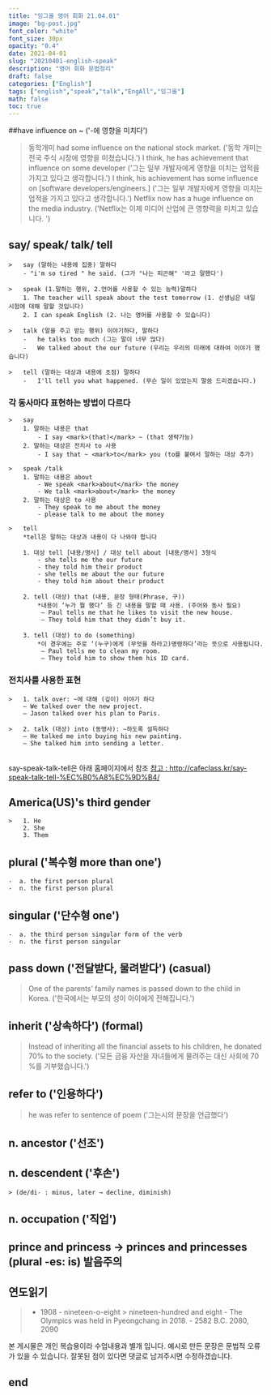 ```yaml
---
title: "잉그올 영어 회화 21.04.01"
image: "bg-post.jpg"
font_color: "white"
font_size: 30px
opacity: "0.4"
date: 2021-04-01
slug: "20210401-english-speak"
description: "영어 회화 문법정리"
draft: false
categories: ["English"]
tags: ["english","speak","talk","EngAll","잉그올"]
math: false
toc: true
---
```


##have influence on ~ ('-에 영향을 미치다')
>	동학개미 had some influence on the national stock market. ('동학 개미는 전국 주식 시장에 영향을 미쳤습니다.')
>	I think, he has achievement that influence on some developer ('그는 일부 개발자에게 영향을 미치는 업적을 가지고 있다고 생각합니다.')
> I think, his achievement has some influence on [software developers/engineers.] ('그는 일부 개발자에게 영향을 미치는 업적을 가지고 있다고 생각합니다.')
> Netflix now has a huge influence on the media industry.  ('Netflix는 이제 미디어 산업에 큰 영향력을 미치고 있습니다. ')


## 	say/ speak/ talk/ tell
	>	say (말하는 내용에 집중) 말하다
		- "i'm so tired " he said. (그가 "나는 피곤해" '라고 말했다')
		
	>	speak (1.말하는 행위, 2.언어를 사용할 수 있는 능력)말하다
		1. The teacher will speak about the test tomorrow (1. 선생님은 내일 시험에 대해 말할 것입니다)
		2. I can speak English (2. 나는 영어를 사용할 수 있습니다)
	
	> 	talk (말을 주고 받는 행위) 이야기하다, 말하다
		-	he talks too much (그는 말이 너무 많다)
		- 	We talked about the our future (우리는 우리의 미래에 대하여 이야기 했습니다)

	> 	tell (말하는 대상과 내용에 초점) 말하다 
		-	I'll tell you what happened. (무슨 일이 있었는지 말씀 드리겠습니다.)
	
### 각 동사마다 표현하는 방법이 다르다
	>	say
		1. 말하는 내용은 that
			- I say <mark>(that)</mark> ~ (that 생략가능)
		2. 말하는 대상은 전치사 to 사용 
			- I say that ~ <mark>to</mark> you (to를 붙여서 말하는 대상 추가)

	>	speak /talk
		1. 말하는 내용은 about
			- We speak <mark>about</mark> the money
			- We talk <mark>about</mark> the money
		2. 말하는 대상은 to 사용
			- They speak to me about the money
			- please talk to me about the money
			
	>	tell 
		*tell은 말하는 대상과 내용이 다 나와야 합니다
		
		1. 대상 tell [내용/명사] / 대상 tell about [내용/명사] 3형식 
			- she tells me the our future
			- they told him their product
			- she tells me about the our future
			- they told him about their product
			
		2. tell (대상) that (내용, 문장 형태(Phrase, 구))
			*내용이 ‘누가 뭘 했다’ 등 긴 내용을 말할 때 사용. (주어와 동사 필요)
			 – Paul tells me that he likes to visit the new house.
			 – They told him that they didn’t buy it.

		3. tell (대상) to do (something)
			*이 경우에는 주로 ‘(누구)에게 (무엇을 하라고)명령하다’라는 뜻으로 사용됩니다.
			 – Paul tells me to clean my room.
			 – They told him to show them his ID card.

### 전치사를 사용한 표현

	>	1. talk over: ~에 대해 (깊이) 이야기 하다
		– We talked over the new project.
		– Jason talked over his plan to Paris. 

	>	2. talk (대상) into (동명사): ~하도록 설득하다
		– He talked me into buying his new painting.
		– She talked him into sending a letter.		


<br>
say-speak-talk-tell은 아래 홈페이지에서 참조
<a href="http://cafeclass.kr/say-speak-talk-tell-%EC%B0%A8%EC%9D%B4/">참고 : http://cafeclass.kr/say-speak-talk-tell-%EC%B0%A8%EC%9D%B4/</a>


		
## 	America(US)'s third gender 
	> 	1. He
		2. She
		3. Them

## plural ('복수형 more than one')
	-  a. the first person plural
	-  n. the first person plural
	
## singular  ('단수형 one')
	-  a. the third person singular form of the verb
	-  n. the first person singular

## 	pass down ('전달받다, 물려받다') (casual) 
>	One of the parents’ family names is passed down to the child in Korea. ('한국에서는 부모의 성이 아이에게 전해집니다.')

## 	inherit ('상속하다') (formal) 
>	Instead of inheriting all the financial assets to his children, he donated 70% to the society. ('모든 금융 자산을 자녀들에게 물려주는 대신 사회에 70 %를 기부했습니다.')

## 	refer to ('인용하다')
>	he was refer to sentence of poem ('그는시의 문장을 언급했다')

## 	n. ancestor ('선조')

## 	n. descendent  ('후손')
	> (de/di- : minus, later → decline, diminish)
	
## 	n. occupation   ('직업')

## 	prince and princess → princes and princesses (plural -es: is) 발음주의

## 연도읽기
>	- 1908 - nineteen-o-eight > nineteen-hundred and eight 
	- The Olympics was held in Pyeongchang in 2018.
	- 2582 B.C. 2080, 2090



본 게시물은 개인 복습용이라 수업내용과 별개 입니다.
예시로 만든 문장은 문법적 오류가 있을 수 있습니다. 
잘못된 점이 있다면 댓글로 남겨주시면 수정하겠습니다. 


## end